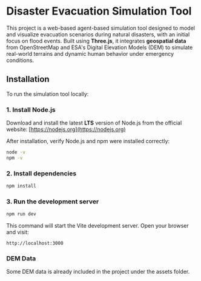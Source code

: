 # Disaster Evacuation Simulation Tool 

This project is a web-based agent-based simulation tool designed to model and visualize evacuation scenarios during natural disasters, with an initial focus on flood events. Built using **Three.js**, it integrates **geospatial data** from OpenStreetMap and ESA's Digital Elevation Models (DEM) to simulate real-world terrains and dynamic human behavior under emergency conditions.


## Installation

To run the simulation tool locally:

### 1. Install Node.js

Download and install the latest **LTS** version of Node.js from the official website:
[https://nodejs.org](https://nodejs.org)

After installation, verify Node.js and npm were installed correctly:

```bash
node -v
npm -v
```

### 2. Install dependencies

```bash
npm install
```

### 3. Run the development server

```bash
npm run dev
```

This command will start the Vite development server. Open your browser and visit:

```
http://localhost:3000
```
### DEM Data
Some DEM data is already included in the project under the assets folder. 
